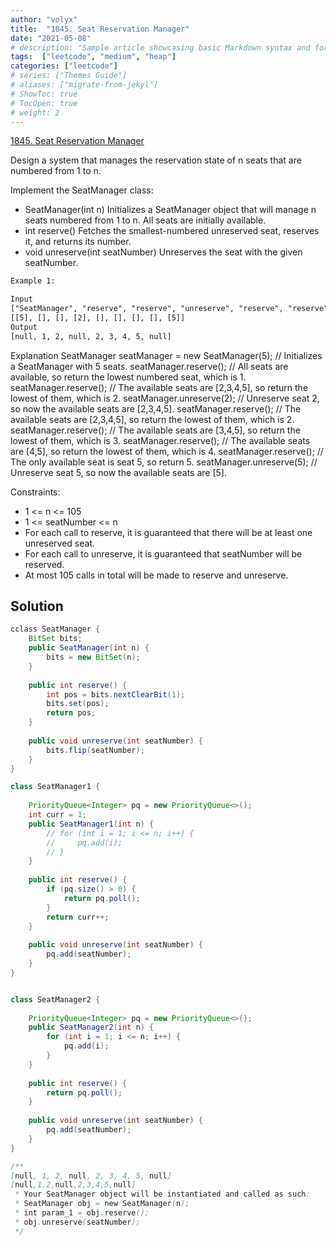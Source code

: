 ```yaml
---
author: "volyx"
title:  "1845. Seat Reservation Manager"
date: "2021-05-08"
# description: "Sample article showcasing basic Markdown syntax and formatting for HTML elements."
tags:  ["leetcode", "medium", "heap"]
categories: ["leetcode"]
# series: ["Themes Guide"]
# aliases: ["migrate-from-jekyl"]
# ShowToc: true
# TocOpen: true
# weight: 2
---
```


[1845. Seat Reservation Manager](https://leetcode.com/problems/seat-reservation-manager/)

Design a system that manages the reservation state of n seats that are numbered from 1 to n.

Implement the SeatManager class:

- SeatManager(int n) Initializes a SeatManager object that will manage n seats numbered from 1 to n. All seats are initially available.
- int reserve() Fetches the smallest-numbered unreserved seat, reserves it, and returns its number.
- void unreserve(int seatNumber) Unreserves the seat with the given seatNumber.

```txt
Example 1:

Input
["SeatManager", "reserve", "reserve", "unreserve", "reserve", "reserve", "reserve", "reserve", "unreserve"]
[[5], [], [], [2], [], [], [], [], [5]]
Output
[null, 1, 2, null, 2, 3, 4, 5, null]
```

Explanation
SeatManager seatManager = new SeatManager(5); // Initializes a SeatManager with 5 seats.
seatManager.reserve();    // All seats are available, so return the lowest numbered seat, which is 1.
seatManager.reserve();    // The available seats are [2,3,4,5], so return the lowest of them, which is 2.
seatManager.unreserve(2); // Unreserve seat 2, so now the available seats are [2,3,4,5].
seatManager.reserve();    // The available seats are [2,3,4,5], so return the lowest of them, which is 2.
seatManager.reserve();    // The available seats are [3,4,5], so return the lowest of them, which is 3.
seatManager.reserve();    // The available seats are [4,5], so return the lowest of them, which is 4.
seatManager.reserve();    // The only available seat is seat 5, so return 5.
seatManager.unreserve(5); // Unreserve seat 5, so now the available seats are [5].

Constraints:

- 1 <= n <= 105
- 1 <= seatNumber <= n
- For each call to reserve, it is guaranteed that there will be at least one unreserved seat.
- For each call to unreserve, it is guaranteed that seatNumber will be reserved.
- At most 105 calls in total will be made to reserve and unreserve.

## Solution

```java
cclass SeatManager {
    BitSet bits;
    public SeatManager(int n) {
        bits = new BitSet(n);
    }
    
    public int reserve() {
        int pos = bits.nextClearBit(1);
        bits.set(pos);
        return pos;
    }
    
    public void unreserve(int seatNumber) {
        bits.flip(seatNumber);
    }
}

class SeatManager1 {
    
    PriorityQueue<Integer> pq = new PriorityQueue<>();
    int curr = 1;
    public SeatManager1(int n) {
        // for (int i = 1; i <= n; i++) {
        //     pq.add(i);
        // }
    }
    
    public int reserve() {
        if (pq.size() > 0) {
            return pq.poll();
        }
        return curr++;
    }
    
    public void unreserve(int seatNumber) {
        pq.add(seatNumber);
    }
}


class SeatManager2 {
    
    PriorityQueue<Integer> pq = new PriorityQueue<>();
    public SeatManager2(int n) {
        for (int i = 1; i <= n; i++) {
            pq.add(i);
        }
    }
    
    public int reserve() {
        return pq.poll();
    }
    
    public void unreserve(int seatNumber) {
        pq.add(seatNumber);
    }
}

/**
[null, 1, 2, null, 2, 3, 4, 5, null]
[null,1,2,null,2,3,4,5,null]
 * Your SeatManager object will be instantiated and called as such:
 * SeatManager obj = new SeatManager(n);
 * int param_1 = obj.reserve();
 * obj.unreserve(seatNumber);
 */
```
